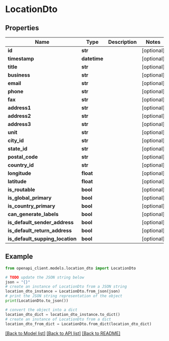 # LocationDto


## Properties

Name | Type | Description | Notes
------------ | ------------- | ------------- | -------------
**id** | **str** |  | [optional] 
**timestamp** | **datetime** |  | [optional] 
**title** | **str** |  | [optional] 
**business** | **str** |  | [optional] 
**email** | **str** |  | [optional] 
**phone** | **str** |  | [optional] 
**fax** | **str** |  | [optional] 
**address1** | **str** |  | [optional] 
**address2** | **str** |  | [optional] 
**address3** | **str** |  | [optional] 
**unit** | **str** |  | [optional] 
**city_id** | **str** |  | [optional] 
**state_id** | **str** |  | [optional] 
**postal_code** | **str** |  | [optional] 
**country_id** | **str** |  | [optional] 
**longitude** | **float** |  | [optional] 
**latitude** | **float** |  | [optional] 
**is_routable** | **bool** |  | [optional] 
**is_global_primary** | **bool** |  | [optional] 
**is_country_primary** | **bool** |  | [optional] 
**can_generate_labels** | **bool** |  | [optional] 
**is_default_sender_address** | **bool** |  | [optional] 
**is_default_return_address** | **bool** |  | [optional] 
**is_default_supping_location** | **bool** |  | [optional] 

## Example

```python
from openapi_client.models.location_dto import LocationDto

# TODO update the JSON string below
json = "{}"
# create an instance of LocationDto from a JSON string
location_dto_instance = LocationDto.from_json(json)
# print the JSON string representation of the object
print(LocationDto.to_json())

# convert the object into a dict
location_dto_dict = location_dto_instance.to_dict()
# create an instance of LocationDto from a dict
location_dto_from_dict = LocationDto.from_dict(location_dto_dict)
```
[[Back to Model list]](../README.md#documentation-for-models) [[Back to API list]](../README.md#documentation-for-api-endpoints) [[Back to README]](../README.md)


